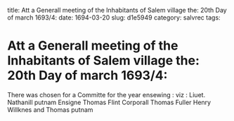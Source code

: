 title: Att a Generall meeting of the Inhabitants of Salem village the: 20th Day of march 1693/4:
date: 1694-03-20
slug: d1e5949
category: salvrec
tags: 


<div markdown class="doc" id="d1e5949">


# Att a Generall meeting of the Inhabitants of Salem village the: 20th Day of march 1693/4:

There was chosen for a Committe for the year ensewing : viz : Liuet. Nathanill putnam Ensigne Thomas Flint Corporall Thomas Fuller Henry Willknes and Thomas putnam
</div>